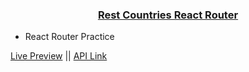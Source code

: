 <h3 align="center"><a href="#" align="center">Rest Countries React Router</a></h3>

-   React Router Practice

[Live Preview](https://rest-countries-react-router.netlify.app/) ||
[API Link](https://restcountries.eu/rest/v2/all)
